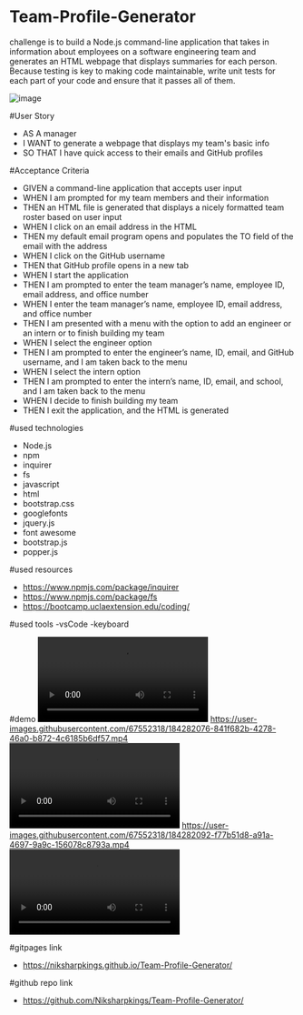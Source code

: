 # Team-Profile-Generator
challenge is to build a Node.js command-line application that takes in information about employees on a software engineering team and generates an HTML webpage that displays summaries for each person. Because testing is key to making code maintainable,  write unit tests for each part of your code and ensure that it passes all of them.

![image](https://user-images.githubusercontent.com/67552318/184286794-dfe5489c-9e3c-4b15-b536-a0066464bc6f.png)

#User Story
- AS A manager
- I WANT to generate a webpage that displays my team's basic info
- SO THAT I have quick access to their emails and GitHub profiles

#Acceptance Criteria
- GIVEN a command-line application that accepts user input
- WHEN I am prompted for my team members and their information
- THEN an HTML file is generated that displays a nicely formatted team roster based on user input
- WHEN I click on an email address in the HTML
- THEN my default email program opens and populates the TO field of the email with the address
- WHEN I click on the GitHub username
- THEN that GitHub profile opens in a new tab
- WHEN I start the application
- THEN I am prompted to enter the team manager’s name, employee ID, email address, and office number
- WHEN I enter the team manager’s name, employee ID, email address, and office number
- THEN I am presented with a menu with the option to add an engineer or an intern or to finish building my team
- WHEN I select the engineer option
- THEN I am prompted to enter the engineer’s name, ID, email, and GitHub username, and I am taken back to the menu
- WHEN I select the intern option
- THEN I am prompted to enter the intern’s name, ID, email, and school, and I am taken back to the menu
- WHEN I decide to finish building my team
- THEN I exit the application, and the HTML is generated

#used technologies
- Node.js
- npm
- inquirer
- fs
- javascript
- html
- bootstrap.css
- googlefonts
- jquery.js
- font awesome
- bootstrap.js
- popper.js

#used resources
- https://www.npmjs.com/package/inquirer
- https://www.npmjs.com/package/fs
- https://bootcamp.uclaextension.edu/coding/

#used tools
-vsCode
-keyboard

#demo
<video src="https://user-images.githubusercontent.com/67552318/184282076-841f682b-4278-46a0-b872-4c6185b6df57.mp4"></video>
https://user-images.githubusercontent.com/67552318/184282076-841f682b-4278-46a0-b872-4c6185b6df57.mp4
<video src="https://user-images.githubusercontent.com/67552318/184282092-f77b51d8-a91a-4697-9a9c-156078c8793a.mp4"></video>
https://user-images.githubusercontent.com/67552318/184282092-f77b51d8-a91a-4697-9a9c-156078c8793a.mp4
<video src="https://github.com/Niksharpkings/Team-Profile-Generator/blob/main/assets/video/2022-08-11-20-45-07.mp4"></video>

#gitpages link
- https://niksharpkings.github.io/Team-Profile-Generator/

#github repo link
- https://github.com/Niksharpkings/Team-Profile-Generator/
